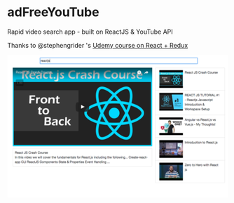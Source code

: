 # adFreeYouTube
Rapid video search app - built on ReactJS &amp; YouTube API

Thanks to @stephengrider 's [Udemy course on React + Redux](https://www.udemy.com/react-redux)

![screen shot](screenshot.png "Sreenshot")
